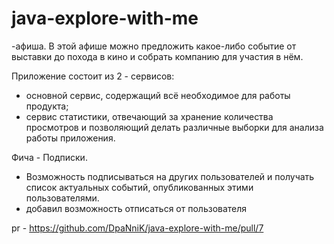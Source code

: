 # java-explore-with-me

-афиша. В этой афише можно предложить какое-либо событие от выставки до похода в кино и собрать компанию для участия в нём.

Приложение состоит из 2 - сервисов:
+ основной сервис, содержащий всё необходимое для работы продукта;
+ сервис статистики, отвечающий за хранение количества просмотров и позволяющий делать различные выборки для анализа работы приложения.

Фича - Подписки. 

+ Возможность подписываться на других пользователей и получать список актуальных событий,
  опубликованных этими пользователями.
+ добавил возможность отписаться от пользователя

pr - https://github.com/DpaNniK/java-explore-with-me/pull/7
